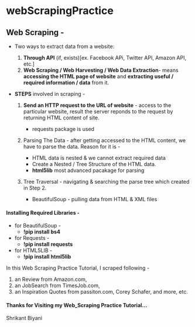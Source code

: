 # webScrapingPractice

## Web Scraping -
- Two ways to extract data from a website:
    1. **Through API** (if, exists)[ex. Facebook APi, Twitter API, Amazon API, etc.]
    2. **Web Scraping / Web Harvesting / Web Data Extraction**- means **accessing the HTML page of website** and **extracting useful / required information / data** from it.


- **STEPS** involved in scraping -
    1. **Send an HTTP request to the URL of website** - access to the particular website, result the server reponds to the request by returning HTML content of site.
        - requests package is used

    2. Parsing The Data - after getting accessed to the HTML content, we have to parse the data. Reason for it is -
        - HTML data is nested & we cannot extract required data
        - Create a Nested / Tree Structure of the HTML data.
        - **html5lib** most advanced pacakage for parsing

    3. Tree Traversal - navigating & searching the parse tree which created in Step 2.
        - BeautifulSoup - pulling data from HTML & XML files


#### Installing Required Libraries -
   - for BeautifulSoup - 
       - **!pip install bs4**
   - for Requests - 
       - **!pip install requests**
   - for HTML5LIB -
       - **!pip install html5lib**


In this Web Scraping Practice Tutorial, I scraped following - 
  1. an Review from Amazon.com, 
  2. an JobSearch from TimesJob.com,
  3. an Inspiration Quotes from passiton.com, Corey Schafer, and more, etc.



#### Thanks for Visiting my Web_Scraping Practice Tutorial...

Shrikant Biyani

